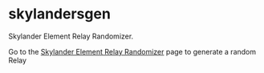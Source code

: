 # skylandersgen
Skylander Element Relay Randomizer.

Go to the [Skylander Element Relay Randomizer](https://kenwalker.github.io/skylandersgen/index.html) page to generate a random Relay